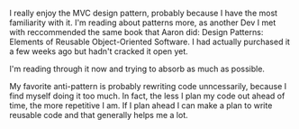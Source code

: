 I really enjoy the MVC design pattern, probably because I have the most familiarity with it. I'm reading about patterns more, as another Dev I met with reccommended the same book that Aaron did: Design Patterns: Elements of Reusable Object-Oriented Software. I had actually purchased it a few weeks ago but hadn't cracked it open yet.

I'm reading through it now and trying to absorb as much as possible.

My favorite anti-pattern is probably rewriting code unncessarily, because I find myself doing it too much. In fact, the less I plan my code out ahead of time, the more repetitive I am. If I plan ahead I can make a plan to write reusable code and that generally helps me a lot.
